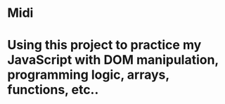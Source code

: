 # Midi
# Using this project to practice my JavaScript with DOM manipulation, programming logic, arrays, functions, etc..
